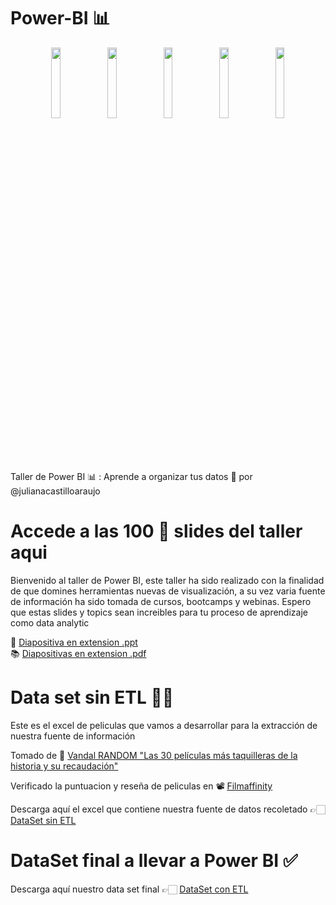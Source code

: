 # Power-BI 📊
<div align="center">
  <img align="center" width="17%" src="https://user-images.githubusercontent.com/96964513/276088382-2ac869c4-7eaa-49c7-8712-10159083a8dc.png">
</a>
  <img align="center" width="17%" src="https://user-images.githubusercontent.com/96964513/276088681-ab1e79cb-c32c-4244-8407-055af724e13c.png">
</a>
  <img align="center" width="17%" src="https://user-images.githubusercontent.com/96964513/276088853-8556794c-8694-4201-b86c-abcab100e189.png">
</a>
  <img align="center" width="17%" src="https://user-images.githubusercontent.com/96964513/276088984-b174cf9e-470b-41e8-b559-75fc2ee07273.png">
</a>
</a>
  <img align="center" width="17%" src="https://user-images.githubusercontent.com/96964513/276089142-84aff5af-a871-4480-bf82-c1d05ecf7fc0.png">
</a>
  
</div>

Taller de Power BI 📊 : Aprende a organizar tus datos 🎯 por @julianacastilloaraujo
# Accede a las  100 🚀 slides del taller aqui 

Bienvenido al taller de Power BI, este taller ha sido realizado con la finalidad de que domines herramientas nuevas de visualización, a su vez varia fuente de información ha sido tomada de cursos, bootcamps y webinas. Espero que estas slides y topics sean increibles para tu proceso de aprendizaje como data analytic 

🎯 [Diapositiva en extension .ppt](https://docs.google.com/presentation/d/1Y19hx53EgShNnkW4w3RmeOviKngL3G68/edit?usp=sharing&ouid=116709244817325455320&rtpof=true&sd=true) <br>
📚 [Diapositivas en extension .pdf](https://drive.google.com/file/d/194h7StaC29Wo0PZALTFjpVLYfNiKcdMi/view?usp=sharing)

# Data set sin ETL 👩‍💻

Este es el excel de peliculas que vamos a desarrollar para la extracción de nuestra fuente de información

Tomado de 🍿 [Vandal RANDOM "Las 30 películas más taquilleras de la historia y su recaudación"](https://vandal.elespanol.com/reportaje/random-las-30-peliculas-mas-taquilleras-de-la-historia-y-su-recaudacion)

Verificado la puntuacion y reseña de peliculas en 📽 [Filmaffinity](https://www.filmaffinity.com/co/advsearch.php)

Descarga aquí el excel que contiene nuestra fuente de datos recoletado 👉🏻 [DataSet sin ETL](https://docs.google.com/spreadsheets/d/1tWqJIxTjCZSckilN5QD3mzxgUof_P1W_/edit?usp=sharing&ouid=116709244817325455320&rtpof=true&sd=true)

# DataSet final a llevar a Power BI ✅

Descarga aquí nuestro data set final 👉🏻 [DataSet con ETL](https://docs.google.com/spreadsheets/d/1a5zVQBSc3EpUH_nVHt2j3Ndqv6Ba_x58/edit?usp=sharing&ouid=116709244817325455320&rtpof=true&sd=true)
